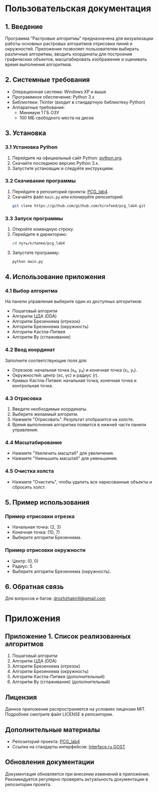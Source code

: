 
# Пользовательская документация

## 1. Введение

Программа “Растровые алгоритмы” предназначена для визуализации работы основных растровых алгоритмов отрисовки линий и окружностей. 
Приложение позволяет пользователям выбирать различные алгоритмы, вводить координаты для построения графических объектов, масштабировать изображение и оценивать время выполнения алгоритмов.

## 2. Системные требования

- Операционная система: Windows XP и выше
- Программное обеспечение: Python 3.x
- Библиотеки: Tkinter (входит в стандартную библиотеку Python)
- Аппаратные требования:
  - Минимум 1 ГБ ОЗУ
  - 100 МБ свободного места на диске

## 3. Установка

### 3.1 Установка Python

1. Перейдите на официальный сайт Python: [python.org](https://python.org).
2. Скачайте последнюю версию Python 3.x.
3. Запустите установщик и следуйте инструкциям.

### 3.2 Скачивание программы

1. Перейдите в репозиторий проекта: [PCG_lab4](https://github.com/kirofeed/pcg_lab4/).
2. Скачайте файл `main.py` или клонируйте репозиторий:
   ```bash
   git clone https://github.com/github.com/kirofeed/pcg_lab4.git
   ```

### 3.3 Запуск программы

1. Откройте командную строку.
2. Перейдите в директорию:
   ```bash
   cd путь/к/папке/pcg_lab4
   ```
3. Запустите программу:
   ```bash
   python main.py
   ```

## 4. Использование приложения

### 4.1 Выбор алгоритма
На панели управления выберите один из доступных алгоритмов:
- Пошаговый алгоритм
- Алгоритм ЦДА (DDA)
- Алгоритм Брезенхема (отрезок)
- Алгоритм Брезенхема (окружность)
- Алгоритм Кастла-Питвея
- Алгоритм Ву (сглаживание)

### 4.2 Ввод координат
Заполните соответствующие поля для:
- Отрезков: начальная точка (x₀, y₀) и конечная точка (x₁, y₁).
- Окружностей: центр (xс, yс) и радиус (r).
- Кривых Кастла-Питвея: начальная точка, конечная точка и контрольная точка.

### 4.3 Отрисовка
1. Введите необходимые координаты.
2. Выберите желаемый алгоритм.
3. Нажмите "Отрисовать". Результат отобразится на холсте.
4. Время выполнения алгоритма появится в нижней части панели управления.

### 4.4 Масштабирование
- Нажмите "Увеличить масштаб" для увеличения.
- Нажмите "Уменьшить масштаб" для уменьшения.

### 4.5 Очистка холста
- Нажмите "Очистить", чтобы удалить все нарисованные объекты и сбросить холст.

## 5. Пример использования

### Пример отрисовки отрезка
- Начальная точка: (2, 3)
- Конечная точка: (10, 7)
- Выберите алгоритм Брезенхема.

### Пример отрисовки окружности
- Центр: (0, 0)
- Радиус: 5
- Выберите алгоритм Брезенхема (окружность).

## 6. Обратная связь
Для вопросов и багов: drozhzhakirill@gmail.com



# Приложения

## Приложение 1. Список реализованных алгоритмов

1. Пошаговый алгоритм
2. Алгоритм ЦДА (DDA)
3. Алгоритм Брезенхема (отрезок)
4. Алгоритм Брезенхема (окружность)
5. Алгоритм Кастла-Питвея (дополнительный)
6. Алгоритм Ву (сглаживание) (дополнительный)

## Лицензия

Данное приложение распространяется на условиях лицензии MIT. Подробнее смотрите файл LICENSE в репозитории.

## Дополнительные материалы

- Репозиторий проекта: [PCG_lab4](https://github.com/kirofeed/pcg_lab4/)
- Ссылка на стандарты интерфейсов: [Interface.ru GOST](https://interface.ru/)

## Обновления документации

Документация обновляется при внесении изменений в приложение. Рекомендуется регулярно проверять актуальность документации в репозитории проекта.

